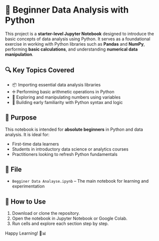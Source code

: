 # 📘 Beginner Data Analysis with Python

This project is a **starter-level Jupyter Notebook** designed to introduce the basic concepts of data analysis using Python. It serves as a foundational exercise in working with Python libraries such as **Pandas** and **NumPy**, performing **basic calculations**, and understanding **numerical data manipulation**.

## 🔍 Key Topics Covered

- 📦 Importing essential data analysis libraries
- ➗ Performing basic arithmetic operations in Python
- 🔢 Exploring and manipulating numbers using variables
- 🧠 Building early familiarity with Python syntax and logic

## 🎯 Purpose

This notebook is intended for **absolute beginners** in Python and data analysis. It is ideal for:
- First-time data learners
- Students in introductory data science or analytics courses
- Practitioners looking to refresh Python fundamentals

## 📁 File

- `Begginer Data Analayse.ipynb` – The main notebook for learning and experimentation

## 🚀 How to Use

1. Download or clone the repository.
2. Open the notebook in Jupyter Notebook or Google Colab.
3. Run cells and explore each section step by step.

Happy Learning! 🧠📊
